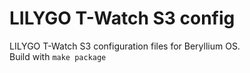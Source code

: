 # LILYGO T-Watch S3 config
LILYGO T-Watch S3 configuration files for Beryllium OS.
<br />
Build with <code>make package</code>
